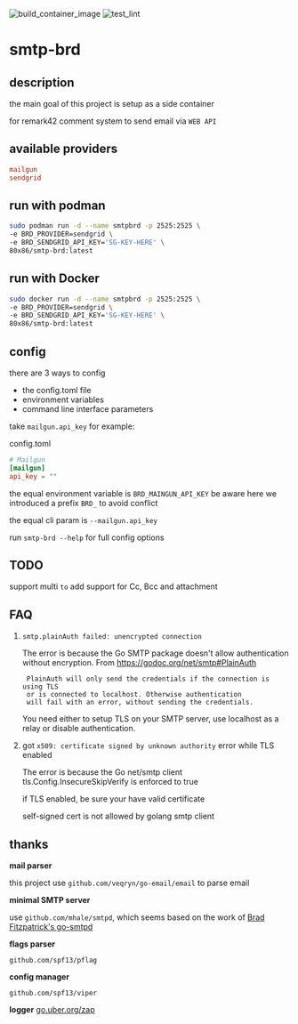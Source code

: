 ![build_container_image](https://github.com/ttys3/smtp-brd/workflows/build_container_image/badge.svg?branch=ctr) 
![test_lint](https://github.com/ttys3/smtp-brd/workflows/test_lint/badge.svg?branch=master)

# smtp-brd

## description

the main goal of this project is setup as a side container 

for remark42 comment system to send email via `WEB API`

## available providers

```ini
mailgun
sendgrid
```

## run with podman
```bash
sudo podman run -d --name smtpbrd -p 2525:2525 \
-e BRD_PROVIDER=sendgrid \
-e BRD_SENDGRID_API_KEY='SG-KEY-HERE' \
80x86/smtp-brd:latest
```

## run with Docker
```bash
sudo docker run -d --name smtpbrd -p 2525:2525 \
-e BRD_PROVIDER=sendgrid \
-e BRD_SENDGRID_API_KEY='SG-KEY-HERE' \
80x86/smtp-brd:latest
```

## config 

there are 3 ways to config

- the config.toml file
- environment variables
- command line interface parameters

take `mailgun.api_key` for example:

config.toml
```toml
# Mailgun
[mailgun]
api_key = ""
```

the equal environment variable is `BRD_MAINGUN_API_KEY`
be aware here we introduced a prefix `BRD_` to avoid conflict

the equal cli param is `--mailgun.api_key`

run `smtp-brd --help` for full config options

## TODO

support multi `to`
add support for Cc, Bcc and attachment

## FAQ

1. `smtp.plainAuth failed: unencrypted connection`

    The error is because the Go SMTP package doesn't allow authentication without encryption. 
    From https://godoc.org/net/smtp#PlainAuth
    
        PlainAuth will only send the credentials if the connection is using TLS 
        or is connected to localhost. Otherwise authentication 
        will fail with an error, without sending the credentials.
    
    You need either to setup TLS on your SMTP server, 
    use localhost as a relay or disable authentication. 

2. got `x509: certificate signed by unknown authority` error while TLS enabled

    The error is because the Go net/smtp client tls.Config.InsecureSkipVerify is enforced to true
    
    if TLS enabled, be sure your have valid certificate
    
    self-signed cert is not allowed by golang smtp client

## thanks

**mail parser**

this project use `github.com/veqryn/go-email/email` to parse email

**minimal SMTP server**

use `github.com/mhale/smtpd`, which seems based on the work of [Brad Fitzpatrick's go-smtpd](https://github.com/bradfitz/go-smtpd)

**flags parser**

`github.com/spf13/pflag`

**config manager**

`github.com/spf13/viper`

**logger**
[go.uber.org/zap](https://github.com/uber-go/zap)


